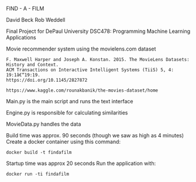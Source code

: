 FIND - A - FILM

David Beck
Rob Weddell

Final Project for DePaul University DSC478: Programming Machine Learning Applications


Movie recommender system using the movielens.com dataset

    F. Maxwell Harper and Joseph A. Konstan. 2015. The MovieLens Datasets: History and Context.
    ACM Transactions on Interactive Intelligent Systems (TiiS) 5, 4: 19:1â€“19:19.
    https://doi.org/10.1145/2827872

    https://www.kaggle.com/rounakbanik/the-movies-dataset/home

Main.py is the main script and runs the text interface

Engine.py is responsible for calculating similarities

MovieData.py handles the data


Build time was approx. 90 seconds (though we saw as high as 4 minutes)
Create a docker container using this command:


    docker build -t findafilm


Startup time was approx 20 seconds
Run the application with:


    docker run -ti findafilm
